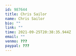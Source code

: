 ```yaml
---
id: 987644
title: Chris Sailor
name: Chris Sailor
bio: ""
link: ""
time: 2021-09-25T20:38:35.944Z
email: ""
venmo: ???
paypal: ???
---
```

